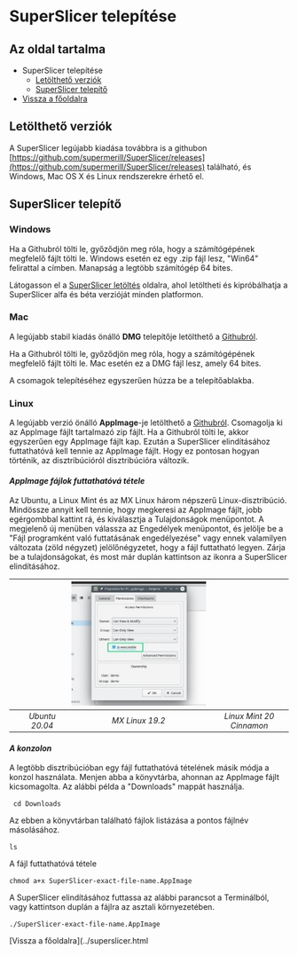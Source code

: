# SuperSlicer telepítése

## Az oldal tartalma

* SuperSlicer telepítése
  * [Letölthető verziók]() 
  * [SuperSlicer telepítő]()
* [Vissza a főoldalra](../superslicer.html)

## Letölthető verziók

A SuperSlicer legújabb kiadása továbbra is a githubon [https://github.com/supermerill/SuperSlicer/releases](https://github.com/supermerill/SuperSlicer/releases) található, és Windows, Mac OS X és Linux rendszerekre érhető el.

## SuperSlicer telepítő

### Windows

Ha a Githubról tölti le, győződjön meg róla, hogy a számítógépének megfelelő fájlt tölti le. Windows esetén ez egy .zip fájl lesz, "Win64" felirattal a címben. Manapság a legtöbb számítógép 64 bites.

Látogasson el a [SuperSlicer letöltés](https://github.com/supermerill/SuperSlicer/releases) oldalra, ahol letöltheti és kipróbálhatja a SuperSlicer alfa és béta verzióját minden platformon.

### Mac

A legújabb stabil kiadás önálló **DMG** telepítője letölthető a [Githubról](https://github.com/supermerill/SuperSlicer/releases).

Ha a Githubról tölti le, győződjön meg róla, hogy a számítógépének megfelelő fájlt tölti le. Mac esetén ez a DMG fájl lesz, amely 64 bites.

A csomagok telepítéséhez egyszerűen húzza be a telepítőablakba.

### Linux

A legújabb verzió önálló **AppImage**-je letölthető a [Githubról](https://github.com/supermerill/SuperSlicer/releases). Csomagolja ki az AppImage fájlt tartalmazó zip fájlt. Ha a Githubról tölti le, akkor egyszerűen egy AppImage fájlt kap. Ezután a SuperSlicer elindításához futtathatóvá kell tennie az AppImage fájlt. Hogy ez pontosan hogyan történik, az disztribúcióról disztribúcióra változik.

#### _AppImage fájlok futtathatóvá tétele_

Az Ubuntu, a Linux Mint és az MX Linux három népszerű Linux-disztribúció. Mindössze annyit kell tennie, hogy megkeresi az AppImage fájlt, jobb egérgombbal kattint rá, és kiválasztja a Tulajdonságok menüpontot. A megjelenő új menüben válassza az Engedélyek menüpontot, és jelölje be a "Fájl programként való futtatásának engedélyezése" vagy ennek valamilyen változata \(zöld négyzet\) jelölőnégyzetet, hogy a fájl futtatható legyen. Zárja be a tulajdonságokat, és most már duplán kattintson az ikonra a SuperSlicer elindításához.

|  |  | ![](.gitbook/assets/002.jpeg)  |  |
| :--- | :---: | :---: | :---: |
|  | _Ubuntu 20.04_ | _MX Linux 19.2_ | _Linux Mint 20 Cinnamon_ |

#### _A konzolon_

A legtöbb disztribúcióban egy fájl futtathatóvá tételének másik módja a konzol használata. Menjen abba a könyvtárba, ahonnan az AppImage fájlt kicsomagolta. Az alábbi példa a "Downloads" mappát használja.

```text
 cd Downloads 
```

Az ebben a könyvtárban található fájlok listázása a pontos fájlnév másolásához.

```text
ls 
```

A fájl futtathatóvá tétele

```text
chmod a+x SuperSlicer-exact-file-name.AppImage 
```

A SuperSlicer elindításához futtassa az alábbi parancsot a Terminálból, vagy kattintson duplán a fájlra az asztali környezetében.

```text
./SuperSlicer-exact-file-name.AppImage 
```

\[Vissza a főoldalra\]\(../superslicer.html

